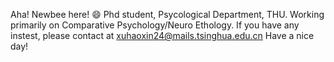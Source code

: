 Aha! Newbee here! :smile:
Phd student, Psycological Department, THU.
Working primarily on Comparative Psychology/Neuro Ethology.
If you have any instest, please contact at [xuhaoxin24@mails.tsinghua.edu.cn](xuhaoxin24@mails.tsinghua.edu.cn)
Have a nice day!
